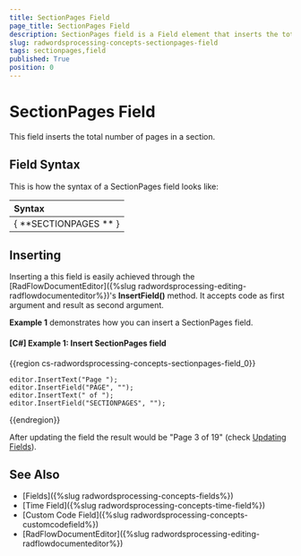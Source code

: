 ```yaml
---
title: SectionPages Field
page_title: SectionPages Field
description: SectionPages field is a Field element that inserts the total number of pages in a section.
slug: radwordsprocessing-concepts-sectionpages-field
tags: sectionpages,field
published: True
position: 0
---
```


# SectionPages Field

This field  inserts the total number of pages in a section.

## Field Syntax

This is how the syntax of a SectionPages field looks like:

| Syntax   											  |
| :---     											  |
| { **SECTIONPAGES ** } |    

 
## Inserting

Inserting a this field is easily achieved through the [RadFlowDocumentEditor]({%slug radwordsprocessing-editing-radflowdocumenteditor%})'s __InsertField()__ method. It accepts code as first argument and result as second argument.

__Example 1__ demonstrates how you can insert a SectionPages field.
 
#### __[C#] Example 1: Insert SectionPages field__

{{region cs-radwordsprocessing-concepts-sectionpages-field_0}}

	editor.InsertText("Page ");
    editor.InsertField("PAGE", "");
    editor.InsertText(" of ");
    editor.InsertField("SECTIONPAGES", "");

{{endregion}}


After updating the field the result would be "Page 3 of 19" (check [Updating Fields](https://docs.telerik.com/devtools/document-processing/libraries/radwordsprocessing/concepts/fields/fields#updating-fields)).

## See Also

* [Fields]({%slug radwordsprocessing-concepts-fields%})
* [Time Field]({%slug radwordsprocessing-concepts-time-field%})
* [Custom Code Field]({%slug radwordsprocessing-concepts-customcodefield%})
* [RadFlowDocumentEditor]({%slug radwordsprocessing-editing-radflowdocumenteditor%})

